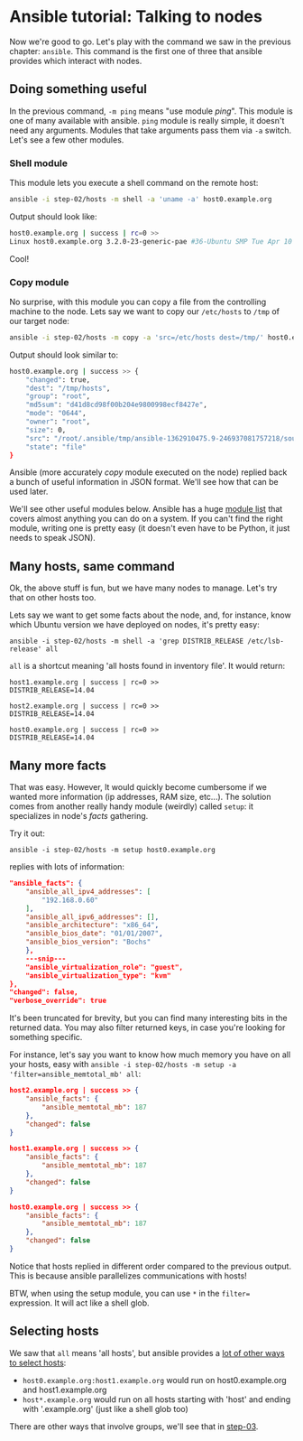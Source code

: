# Ansible tutorial: Talking to nodes

Now we're good to go. Let's play with the command we saw in the previous chapter: 
`ansible`. This command is the first one of three that ansible provides which interact 
with nodes.

## Doing something useful

In the previous command, `-m ping` means "use module _ping_". This module is
one of many available with ansible. `ping` module is really simple, it doesn't need any arguments.
Modules that take arguments pass them via `-a` switch. Let's see a few other modules.

### Shell module

This module lets you execute a shell command on the remote host:

```bash
ansible -i step-02/hosts -m shell -a 'uname -a' host0.example.org
```

Output should look like:

```bash
host0.example.org | success | rc=0 >>
Linux host0.example.org 3.2.0-23-generic-pae #36-Ubuntu SMP Tue Apr 10 22:19:09 UTC 2012 i686 i686 i386 GNU/Linux
```

Cool!

### Copy module

No surprise, with this module you can copy a file from the controlling machine to 
the node. Lets say we want to copy our `/etc/hosts` to `/tmp` of our target node:

```bash
ansible -i step-02/hosts -m copy -a 'src=/etc/hosts dest=/tmp/' host0.example.org
```

Output should look similar to:

```bash
host0.example.org | success >> {
    "changed": true,
    "dest": "/tmp/hosts",
    "group": "root",
    "md5sum": "d41d8cd98f00b204e9800998ecf8427e",
    "mode": "0644",
    "owner": "root",
    "size": 0,
    "src": "/root/.ansible/tmp/ansible-1362910475.9-246937081757218/source",
    "state": "file"
}
```

Ansible (more accurately _copy_ module executed on the node) replied back a bunch of 
useful information in JSON format. We'll see how that can be used later.

We'll see other useful modules below. Ansible has a huge 
[module list](http://docs.ansible.com/list_of_all_modules.html) that covers almost anything you
can do on a system. If you can't find the right module, writing one is pretty
easy (it doesn't even have to be Python, it just needs to speak JSON).

## Many hosts, same command

Ok, the above stuff is fun, but we have many nodes to manage. Let's try that on
other hosts too.

Lets say we want to get some facts about the node, and, for instance,
know which Ubuntu version we have deployed on nodes, it's pretty easy:

    ansible -i step-02/hosts -m shell -a 'grep DISTRIB_RELEASE /etc/lsb-release' all

`all` is a shortcut meaning 'all hosts found in inventory file'. It would
return:

    host1.example.org | success | rc=0 >>
    DISTRIB_RELEASE=14.04

    host2.example.org | success | rc=0 >>
    DISTRIB_RELEASE=14.04

    host0.example.org | success | rc=0 >>
    DISTRIB_RELEASE=14.04

## Many more facts

That was easy. However, It would quickly become cumbersome if we
wanted more information (ip addresses, RAM size, etc...). The solution
comes from another really handy module (weirdly) called `setup`: it
specializes in node's _facts_ gathering.

Try it out:

    ansible -i step-02/hosts -m setup host0.example.org

replies with lots of information:

```json
"ansible_facts": {
    "ansible_all_ipv4_addresses": [
        "192.168.0.60"
    ], 
    "ansible_all_ipv6_addresses": [], 
    "ansible_architecture": "x86_64", 
    "ansible_bios_date": "01/01/2007", 
    "ansible_bios_version": "Bochs"
    },
    ---snip---
    "ansible_virtualization_role": "guest", 
    "ansible_virtualization_type": "kvm"
}, 
"changed": false, 
"verbose_override": true
```

It's been truncated for brevity, but you can find many interesting bits in the returned 
data. You may also filter returned keys, in case you're looking for something specific.

For instance, let's say you want to know how much memory you have on all your hosts, 
easy with `ansible -i step-02/hosts -m setup -a 'filter=ansible_memtotal_mb' all`:

```json
host2.example.org | success >> {
    "ansible_facts": {
        "ansible_memtotal_mb": 187
    },
    "changed": false
}

host1.example.org | success >> {
    "ansible_facts": {
        "ansible_memtotal_mb": 187
    },
    "changed": false
}

host0.example.org | success >> {
    "ansible_facts": {
        "ansible_memtotal_mb": 187
    }, 
    "changed": false
}
```

Notice that hosts replied in different order compared to the previous output. This 
is because ansible parallelizes communications with hosts!

BTW, when using the setup module, you can use `*` in the `filter=` expression.
It will act like a shell glob.

## Selecting hosts

We saw that `all` means 'all hosts', but ansible provides a 
[lot of other ways to select hosts](http://docs.ansible.com/intro_patterns.html):

- `host0.example.org:host1.example.org` would run on host0.example.org and
  host1.example.org
- `host*.example.org` would run on all hosts starting with 'host' and ending
  with '.example.org' (just like a shell glob too)

There are other ways that involve groups, we'll see that in 
[step-03](https://github.com/leucos/ansible-tuto/tree/master/step-03).
